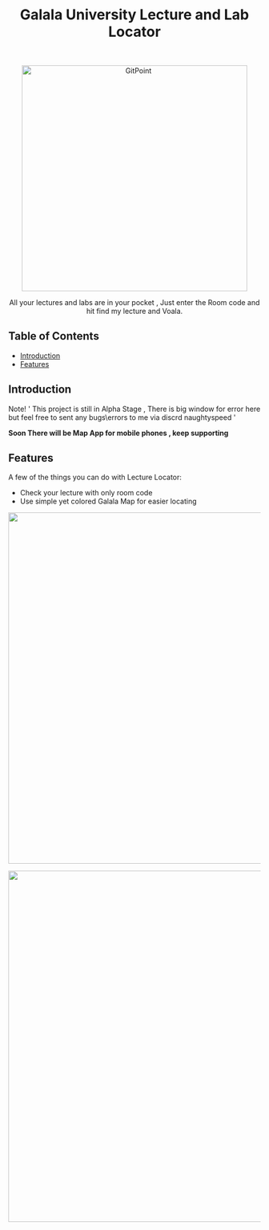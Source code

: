 <h1 align="center"> Galala University Lecture and Lab Locator </h1> <br>
<p align="center">
  <a href="https://gitpoint.co/">
    <img alt="GitPoint" title="GitPoint" src="https://www.gu.edu.eg/wp-content/uploads/2022/11/GU-Logo-Landscape-Color.png" width="450">
  </a>
</p>

<p align="center">
  All your lectures and labs are in your pocket , Just enter the Room code and hit find my lecture and Voala.
</p>


<!-- START doctoc generated TOC please keep comment here to allow auto update -->
<!-- DON'T EDIT THIS SECTION, INSTEAD RE-RUN doctoc TO UPDATE -->
## Table of Contents

- [Introduction](#introduction)
- [Features](#features)

<!-- END doctoc generated TOC please keep comment here to allow auto update -->

## Introduction
Note! ' This project is still in Alpha Stage , There is big window for error here but feel free to sent any bugs\errors to me via discrd naughtyspeed '


**Soon There will be Map App for mobile phones , keep supporting**

## Features

A few of the things you can do with Lecture Locator:

* Check your lecture with only room code
* Use simple yet colored Galala Map for easier locating 

<p align="center">
  <img src = "https://i.imgur.com/Lx9sWcn.png" width=700>
</p>

<p align="center">
  <img src = "https://i.imgur.com/RfEO67o.png" width=700>
</p>


